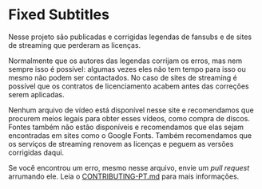 # Fixed Subtitles

Nesse projeto são publicadas e corrigidas legendas de fansubs e de sites de streaming que perderam as licenças.

Normalmente que os autores das legendas corrijam os erros, mas nem sempre isso é possível: algumas vezes eles não tem tempo para isso ou mesmo não podem ser contactados. No caso de sites de streaming é possível que os contratos de licenciamento acabem antes das correções serem aplicadas.

Nenhum arquivo de vídeo está disponível nesse site e recomendamos que procurem meios legais para obter esses vídeos, como compra de discos. Fontes também não estão disponíveis e recomendamos que elas sejam encontradas em sites como o Google Fonts. Também recomendamos que os serviços de streaming renovem as licenças e peguem as versões corrigidas daqui.

Se você encontrou um erro, mesmo nesse arquivo, envie um *pull request* arrumando ele. Leia o [CONTRIBUTING-PT.md](https://github.com/qgustavor/fixed-subtitles/blob/master/CONTRIBUTING-PT.md) para mais informações.

